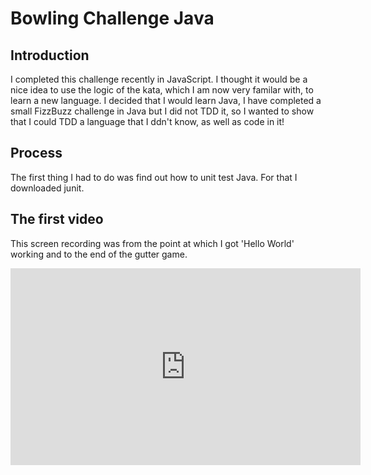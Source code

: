 # Bowling Challenge Java

## Introduction
I completed this challenge recently in JavaScript. 
I thought it would be a nice idea to use the logic of the kata, which I am now very familar with, to learn a new language.
I decided that I would learn Java, I have completed a small FizzBuzz challenge in Java but I did not TDD it, so I wanted to show that I could TDD a language that I ddn't know, as well as code in it!

## Process
The first thing I had to do was find out how to unit test Java. For that I downloaded junit.


## The first video
This screen recording was from the point at which I got 'Hello World' working and to the end of the gutter game.
 <iframe width="560" height="315" src="https://www.youtube.com/embed/YZBSmg5rbOk" frameborder="0" allow="accelerometer; autoplay; encrypted-media; gyroscope; picture-in-picture" allowfullscreen></iframe>
 

